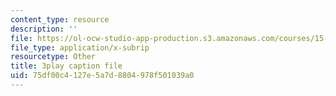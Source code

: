 ```yaml
---
content_type: resource
description: ''
file: https://ol-ocw-studio-app-production.s3.amazonaws.com/courses/15-s12-blockchain-and-money-fall-2018/75df00c4127e5a7d8804978f501039a0_ojcOUtUwIe4.vtt
file_type: application/x-subrip
resourcetype: Other
title: 3play caption file
uid: 75df00c4-127e-5a7d-8804-978f501039a0
---
```


